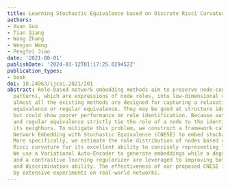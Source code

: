 ```yaml
---
title: Learning Stochastic Equivalence based on Discrete Ricci Curvature
authors:
- Xuan Guo
- Tian Qiang
- Wang Zhang
- Wenjun Wang
- Pengfei Jiao
date: '2021-08-01'
publishDate: '2024-03-12T01:17:25.029452Z'
publication_types:
- book
doi: 10.24963/ijcai.2021/201
abstract: Role-based network embedding methods aim to preserve node-centric connectivity
  patterns, which are expressions of node roles, into low-dimensional vectors. However,
  almost all the existing methods are designed for capturing a relaxation of automorphic
  equivalence or regular equivalence. They may be good at structure identification
  but could show poorer performance on role identification. Because automorphic equivalence
  and regular equivalence strictly tie the role of a node to the identities of all
  its neighbors. To mitigate this problem, we construct a framework called Curvature-based
  Network Embedding with Stochastic Equivalence (CNESE) to embed stochastic equivalence.
  More specifically, we estimate the role distribution of nodes based on discrete
  Ricci curvature for its excellent ability to concisely representing local topology.
  We use a Variational Auto-Encoder to generate embeddings while a degree-guided regularizer
  and a contrastive learning regularizer are leveraged to improving both its robustness
  and discrimination ability. The effectiveness of our proposed CNESE is demonstrated
  by extensive experiments on real-world networks.
---
```

